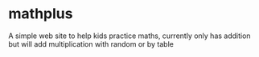 # mathplus
A simple web site to help kids practice maths, currently only has addition but will add multiplication with random or by table
